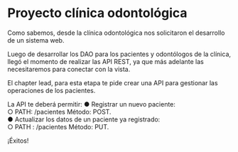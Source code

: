 
# Proyecto clínica odontológica
Como sabemos, desde la clínica odontológica nos solicitaron el desarrollo de un sistema web.

Luego de desarrollar los DAO para los pacientes y odontólogos de la clínica, llegó el momento de realizar las API REST, ya que más adelante las necesitaremos para conectar con la vista.

El chapter lead, para esta etapa te pide crear una API para gestionar las operaciones de los pacientes.

La API te deberá permitir:
● Registrar un nuevo paciente:  
○ PATH: /pacientes Método: POST.  
● Actualizar los datos de un paciente ya registrado:  
○ PATH : /pacientes Método: PUT.  

¡Éxitos!



